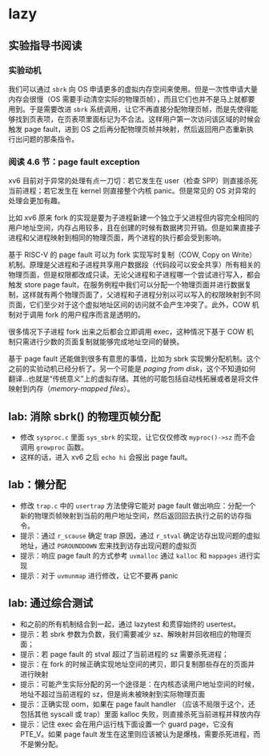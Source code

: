 # lazy

## 实验指导书阅读

### 实验动机

我们可以通过 `sbrk` 向 OS 申请更多的虚拟内存空间来使用。但是一次性申请大量内存会很慢（OS 需要手动清空实际的物理页帧），而且它们也并不是马上就都要用到。于是需要改进 `sbrk` 系统调用，让它不再直接分配物理页帧，而是先使得能够找到页表项，在页表项里面标记为不合法。这样用户第一次访问该区域的时候会触发 page fault，进到 OS 之后再分配物理页帧并映射，然后返回用户态重新执行出问题的那条指令。

### 阅读 4.6 节：page fault exception

xv6 目前对于异常的处理有点一刀切：若它发生在 user（检查 SPP）则直接杀死当前进程；若它发生在 kernel 则直接整个内核 panic。但是常见的 OS 对异常的处理会更加有趣。

比如 xv6 原来 fork 的实现是要为子进程新建一个独立于父进程但内容完全相同的用户地址空间，内存占用较多，且在创建的时候有数据拷贝开销。但是如果直接子进程和父进程映射到相同的物理页面，两个进程的执行都会受到影响。

基于 RISC-V 的 page fault 可以为 fork 实现写时复制（COW, Copy on Write）机制。原理是父进程和子进程共享用户数据段（代码段可以安全共享）所有相关的物理页面，但是权限都改成只读。无论父进程和子进程哪一个尝试进行写入，都会触发 store page fault，在服务例程中我们可以分配一个物理页面并进行数据复制，这样就有两个物理页面了，父进程和子进程分别以可以写入的权限映射到不同页面，它们至少对于这个虚拟地址区间的访问就不会产生冲突了。此外，COW 机制对于调用 fork 的用户程序而言是透明的。

很多情况下子进程 fork 出来之后都会立即调用 exec，这种情况下基于 COW 机制只需进行少数的页面复制就能够完成地址空间的替换。

基于 page fault 还能做到很多有意思的事情，比如为 sbrk 实现懒分配机制。这个之前的实验动机已经分析了。另一个可能是 *paging from disk*，这个不知道如何翻译...也就是“传统意义”上的虚拟存储。其他的可能包括自动栈拓展或者是将文件映射到内存（*memory-mapped files*）。

## lab: 消除 sbrk() 的物理页帧分配

* 修改 `sysproc.c` 里面 `sys_sbrk` 的实现，让它仅仅修改 `myproc()->sz` 而不会调用 `growproc` 函数。
* 这样的话，进入 xv6 之后 `echo hi` 会报出 page fault。

## lab：懒分配

* 修改 `trap.c` 中的 `usertrap` 方法使得它能对 page fault 做出响应：分配一个新的物理页帧映射到当前的用户地址空间，然后返回回去执行之前的访存指令。
* 提示：通过 `r_scause` 确定 trap 原因，通过 `r_stval` 确定访存出现问题的虚拟地址，通过 `PGROUNDDOWN` 宏来找到访存出现问题的虚拟页
* 提示：响应 page fault 的方式参考 `uvmalloc` 通过 `kalloc` 和 `mappages` 进行实现
* 提示：对于 `uvmunmap` 进行修改，让它不要再 panic

## lab: 通过综合测试

* 和之前的所有机制结合到一起，通过 lazytest 和贯穿始终的 usertest。
* 提示：若  sbrk 参数为负数，我们需要减少 sz、解映射并回收相应的物理页面；
* 提示：若 page fault 的 stval 超过了当前进程的 sz 需要杀死进程；
* 提示：在 fork 的时候正确实现地址空间的拷贝，即只复制那些存在的页面并进行映射
* 提示：可能产生实际分配的另一个途径是：在内核态读用户地址空间的时候，地址不超过当前进程的 sz，但是尚未被映射到实际物理页面
* 提示：正确实现 oom，如果在 page fault handler （应该不局限于这个，还包括其他 syscall 或 trap）里面 kalloc 失败，则直接杀死当前进程并释放内存
* 提示：记住 exec 会在用户运行栈下面设置一个 guard page，它没有 PTE_V。如果 page fault 发生在这里则应该被认为是爆栈，需要杀死进程，而不是懒分配。

